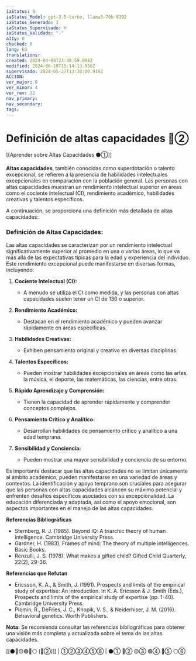 ```yaml
---
iaStatus: 8
iaStatus_Model: gpt-3.5-turbo, llama3-70b-8192
iaStatus_Generado: I
iaStatus_Supervisado: H
iaStatus_Validado: "-"
a11y: 0
checked: 0
lang: ES
translations: 
created: 2024-04-06T23:48:59.098Z
modified: 2024-06-10T15:14:13.956Z
supervisado: 2024-05-27T13:38:00.919Z
ACCION: 
ver_major: 0
ver_minor: 4
ver_rev: 32
nav_primary: 
nav_secondary: 
tags:
---
```

# Definición de altas capacidades 🔴②

[[Aprender sobre Altas Capacidades ⚫①]]

**Altas capacidades**, también conocidas como superdotación o talento excepcional, se refieren a la presencia de habilidades intelectuales excepcionales en comparación con la población general. Las personas con altas capacidades muestran un rendimiento intelectual superior en áreas como el cociente intelectual (CI), rendimiento académico, habilidades creativas y talentos específicos.

A continuación, se proporciona una definición más detallada de altas capacidades:

### Definición de Altas Capacidades:

Las altas capacidades se caracterizan por un rendimiento intelectual significativamente superior al promedio en una o varias áreas, lo que va más allá de las expectativas típicas para la edad y experiencia del individuo. Este rendimiento excepcional puede manifestarse en diversas formas, incluyendo:

1. **Cociente Intelectual (CI):**
   - A menudo se utiliza el CI como medida, y las personas con altas capacidades suelen tener un CI de 130 o superior.

2. **Rendimiento Académico:**
   - Destacan en el rendimiento académico y pueden avanzar rápidamente en áreas específicas.

3. **Habilidades Creativas:**
   - Exhiben pensamiento original y creativo en diversas disciplinas.

4. **Talentos Específicos:**
   - Pueden mostrar habilidades excepcionales en áreas como las artes, la música, el deporte, las matemáticas, las ciencias, entre otras.

5. **Rápido Aprendizaje y Comprensión:**
   - Tienen la capacidad de aprender rápidamente y comprender conceptos complejos.

6. **Pensamiento Crítico y Analítico:**
   - Desarrollan habilidades de pensamiento crítico y analítico a una edad temprana.

7. **Sensibilidad y Conciencia:**
   - Pueden mostrar una mayor sensibilidad y conciencia de su entorno.

Es importante destacar que las altas capacidades no se limitan únicamente al ámbito académico; pueden manifestarse en una variedad de áreas y contextos. La identificación y apoyo temprano son cruciales para asegurar que las personas con altas capacidades alcancen su máximo potencial y enfrenten desafíos específicos asociados con su excepcionalidad. La educación diferenciada y adaptada, así como el apoyo emocional, son aspectos importantes en el manejo de las altas capacidades.

**Referencias Bibliográficas**

* Sternberg, R. J. (1985). Beyond IQ: A triarchic theory of human intelligence. Cambridge University Press.
* Gardner, H. (1983). Frames of mind: The theory of multiple intelligences. Basic Books.
* Renzulli, J. S. (1978). What makes a gifted child? Gifted Child Quarterly, 22(2), 29-36.

**Referencias que Refutan**

* Ericsson, K. A., & Smith, J. (1991). Prospects and limits of the empirical study of expertise: An introduction. In K. A. Ericsson & J. Smith (Eds.), Prospects and limits of the empirical study of expertise (pp. 1-40). Cambridge University Press.
* Plomin, R., DeFries, J. C., Knopik, V. S., & Neiderhiser, J. M. (2016). Behavioral genetics. Worth Publishers.

**Nota:** Se recomienda consultar las referencias bibliográficas para obtener una visión más completa y actualizada sobre el tema de las altas capacidades.

[[⚫🔴🟡🟢🔵⚪ (🔴②)]] | ①②③④⑤⑥ | ⚫① 🔴② 🟡③ 🟢④ 🔵⑤ ⚪⑥